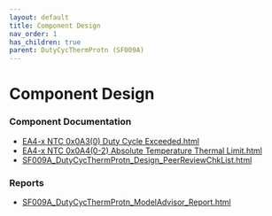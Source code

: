 ```yaml
---
layout: default
title: Component Design
nav_order: 1
has_children: true
parent: DutyCycThermProtn (SF009A)
---
```

# Component Design
### Component Documentation

- [EA4-x NTC 0x0A3(0) Duty Cycle Exceeded.html](Doc/EA4-x%20NTC%200x0A3%280%29%20Duty%20Cycle%20Exceeded.html)
- [EA4-x NTC 0x0A4(0-2) Absolute Temperature Thermal Limit.html](Doc/EA4-x%20NTC%200x0A4%280-2%29%20Absolute%20Temperature%20Thermal%20Limit.html)
- [SF009A_DutyCycThermProtn_Design_PeerReviewChkList.html](Doc/SF009A_DutyCycThermProtn_Design_PeerReviewChkList.html)

### Reports

- [SF009A_DutyCycThermProtn_ModelAdvisor_Report.html](Reports/SF009A_DutyCycThermProtn_ModelAdvisor_Report.html)

